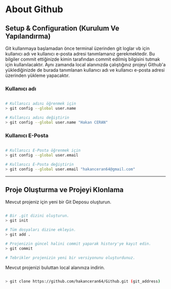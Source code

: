 # About Github

## Setup & Configuration (Kurulum Ve Yapılandırma)

Git kullanmaya başlamadan önce terminal üzerinden git loglar vb için kullanıcı adı ve kullanıcı e-posta adresi tanımlamanız gerekmektedir. Bu bilgiler commit ettiğinizde kimin tarafından commit edilmiş bilgisini tutmak için kullanılacaktır. Aynı zamanda local alanınızda çalıştığınız projeyi Github'a yüklediğinizde de burada tanımlanan kullanıcı adı ve kullanıcı e-posta adresi üzerinden yükleme yapacaktır.

### Kullanıcı adı

```Bash

# Kullanıcı adını öğrenmek için
> git config --global user.name

# Kullanıcı adını değiştirin
> git config --global user.name "Hakan CERAN"

```

### Kullanıcı E-Posta

```Bash

# Kullanıcı E-Posta öğrenmek için
> git config --global user.email

# Kullanıcı E-Posta değiştirin
> git config --global user.email "hakanceran64@gmail.com"
```

---

## Proje Oluşturma ve Projeyi Klonlama

Mevcut projeniz için yeni bir Git Deposu oluşturun.

```Bash

# Bir .git dizini oluşturun.
> git init

# Tüm dosyaları dizine ekleyin.
> git add .

# Projenizin güncel halini commit yaparak history'ye kayıt edin.
> git commit 

# Tebrikler projenizin yeni bir versiyonunu oluşturdunuz.
```

Mevcut projenizi buluttan local alanınıza indirin.

```Bash

> git clone https://github.com/hakanceran64/Github.git (git_address)

```

